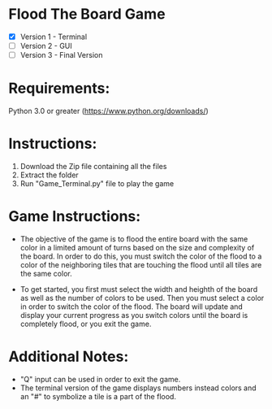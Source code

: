 # Flood The Board Game
- [x] Version 1 - Terminal
- [ ] Version 2 - GUI
- [ ] Version 3 - Final Version

# Requirements:
Python 3.0 or greater (https://www.python.org/downloads/)

# Instructions:
1. Download the Zip file containing all the files
2. Extract the folder
3. Run "Game_Terminal.py" file to play the game

# Game Instructions:
* The objective of the game is to flood the entire board with the same color in a limited amount of turns based on the size and complexity of the board. In order to do this, you must switch the color of the flood to a color of the neighboring tiles that are touching the flood until all tiles are the same color.

* To get started, you first must select the width and heighth of the board as well as the number of colors to be used. Then you must select a color in order to switch the color of the flood. The board will update and display your current progress as you switch colors until the board is completely flood, or you exit the game.

# Additional Notes:
* "Q" input can be used in order to exit the game.
* The terminal version of the game displays numbers instead colors and an "#" to symbolize a tile is a part of the flood.
